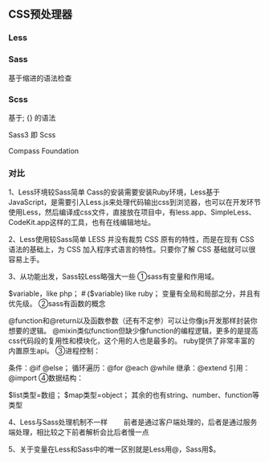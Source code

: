 ## CSS预处理器

### Less


### Sass

基于缩进的语法检查

### Scss

基于; {} 的语法

Sass3 即 Scss

Compass
Foundation

### 对比

1、Less环境较Sass简单
Cass的安装需要安装Ruby环境，Less基于JavaScript，是需要引入Less.js来处理代码输出css到浏览器，也可以在开发环节使用Less，然后编译成css文件，直接放在项目中，有less.app、SimpleLess、CodeKit.app这样的工具，也有在线编辑地址。

2、Less使用较Sass简单
LESS 并没有裁剪 CSS 原有的特性，而是在现有 CSS 语法的基础上，为 CSS 加入程序式语言的特性。只要你了解 CSS 基础就可以很容易上手。

3、从功能出发，Sass较Less略强大一些
①sass有变量和作用域。

$variable，like php；
#｛$variable｝like ruby；
变量有全局和局部之分，并且有优先级。
②sass有函数的概念

@function和@return以及函数参数（还有不定参）可以让你像js开发那样封装你想要的逻辑。
@mixin类似function但缺少像function的编程逻辑，更多的是提高css代码段的复用性和模块化，这个用的人也是最多的。
ruby提供了非常丰富的内置原生api。
③进程控制：

条件：@if @else；
循环遍历：@for @each @while
继承：@extend
引用：@import
④数据结构：

$list类型=数组；
$map类型=object；
其余的也有string、number、function等类型

4、Less与Sass处理机制不一样
  前者是通过客户端处理的，后者是通过服务端处理，相比较之下前者解析会比后者慢一点

5、关于变量在Less和Sass中的唯一区别就是Less用@，Sass用$。